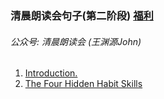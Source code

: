 ### 清晨朗读会句子(第二阶段) [福利](http://www.ximalaya.com/19778810/album/4486765)
###### 公众号: 清晨朗读会 (王渊源John)
1. [Introduction.](https://mp.weixin.qq.com/s?__biz=MzI1NzIyNjU4Ng==&mid=100000008&idx=1&sn=92d25a39548e08efec22c846bc761513)  
2. [The Four Hidden Habit Skills](https://mp.weixin.qq.com/s?__biz=MzI1NzIyNjU4Ng==&mid=100000017&idx=1&sn=6ee8daec34fa1b45e9c91000d62ec019)
